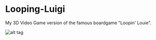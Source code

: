 # Looping-Luigi
My 3D Video Game version of the famous boardgame "Loopin' Louie".

![alt tag](http://url/to/img.png)
